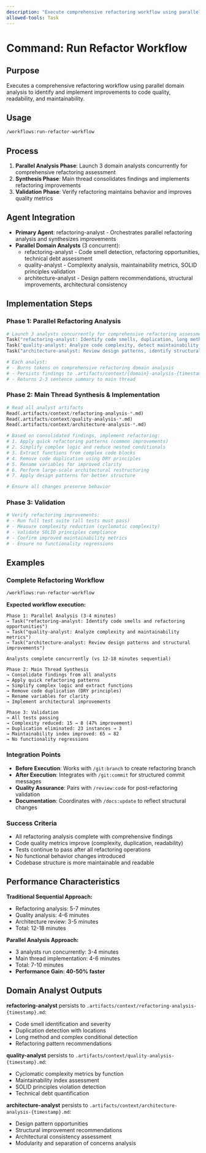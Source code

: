 ```yaml
---
description: "Execute comprehensive refactoring workflow using parallel domain analysis to improve code quality, readability, and maintainability"
allowed-tools: Task
---
```


# Command: Run Refactor Workflow

## Purpose

Executes a comprehensive refactoring workflow using parallel domain analysis to identify and implement improvements
to code quality, readability, and maintainability.

## Usage

```bash
/workflows:run-refactor-workflow
```

## Process

1. **Parallel Analysis Phase**: Launch 3 domain analysts concurrently for comprehensive refactoring assessment
2. **Synthesis Phase**: Main thread consolidates findings and implements refactoring improvements
3. **Validation Phase**: Verify refactoring maintains behavior and improves quality metrics

## Agent Integration

- **Primary Agent**: refactoring-analyst - Orchestrates parallel refactoring analysis and synthesizes improvements
- **Parallel Domain Analysts** (3 concurrent):
  - refactoring-analyst - Code smell detection, refactoring opportunities, technical debt assessment
  - quality-analyst - Complexity analysis, maintainability metrics, SOLID principles validation
  - architecture-analyst - Design pattern recommendations, structural improvements, architectural consistency

## Implementation Steps

### Phase 1: Parallel Refactoring Analysis

```python
# Launch 3 analysts concurrently for comprehensive refactoring assessment
Task("refactoring-analyst: Identify code smells, duplication, long methods, complex conditionals, and refactoring opportunities across the codebase")
Task("quality-analyst: Analyze code complexity, detect maintainability issues, validate SOLID principles, and assess technical debt")
Task("architecture-analyst: Review design patterns, identify structural improvements, and recommend architectural enhancements for better modularity")

# Each analyst:
# - Burns tokens on comprehensive refactoring domain analysis
# - Persists findings to .artifacts/context/{domain}-analysis-{timestamp}.md
# - Returns 2-3 sentence summary to main thread
```

### Phase 2: Main Thread Synthesis & Implementation

```python
# Read all analyst artifacts
Read(.artifacts/context/refactoring-analysis-*.md)
Read(.artifacts/context/quality-analysis-*.md)
Read(.artifacts/context/architecture-analysis-*.md)

# Based on consolidated findings, implement refactoring:
# 1. Apply quick refactoring patterns (common improvements)
# 2. Simplify complex logic and reduce nested conditionals
# 3. Extract functions from complex code blocks
# 4. Remove code duplication using DRY principles
# 5. Rename variables for improved clarity
# 6. Perform large-scale architectural restructuring
# 7. Apply design patterns for better structure

# Ensure all changes preserve behavior
```

### Phase 3: Validation

```python
# Verify refactoring improvements:
# - Run full test suite (all tests must pass)
# - Measure complexity reduction (cyclomatic complexity)
# - Validate SOLID principles compliance
# - Confirm improved maintainability metrics
# - Ensure no functionality regressions
```

## Examples

### Complete Refactoring Workflow

```bash
/workflows:run-refactor-workflow
```

**Expected workflow execution:**

```text
Phase 1: Parallel Analysis (3-4 minutes)
→ Task("refactoring-analyst: Identify code smells and refactoring opportunities")
→ Task("quality-analyst: Analyze complexity and maintainability metrics")
→ Task("architecture-analyst: Review design patterns and structural improvements")

Analysts complete concurrently (vs 12-18 minutes sequential)

Phase 2: Main Thread Synthesis
→ Consolidate findings from all analysts
→ Apply quick refactoring patterns
→ Simplify complex logic and extract functions
→ Remove code duplication (DRY principles)
→ Rename variables for clarity
→ Implement architectural improvements

Phase 3: Validation
→ All tests passing
→ Complexity reduced: 15 → 8 (47% improvement)
→ Duplication eliminated: 23 instances → 3
→ Maintainability index improved: 65 → 82
→ No functionality regressions
```

### Integration Points

- **Before Execution**: Works with `/git:branch` to create refactoring branch
- **After Execution**: Integrates with `/git:commit` for structured commit messages
- **Quality Assurance**: Pairs with `/review:code` for post-refactoring validation
- **Documentation**: Coordinates with `/docs:update` to reflect structural changes

### Success Criteria

- All refactoring analysis complete with comprehensive findings
- Code quality metrics improve (complexity, duplication, readability)
- Tests continue to pass after all refactoring operations
- No functional behavior changes introduced
- Codebase structure is more maintainable and readable

## Performance Characteristics

**Traditional Sequential Approach:**

- Refactoring analysis: 5-7 minutes
- Quality analysis: 4-6 minutes
- Architecture review: 3-5 minutes
- Total: 12-18 minutes

**Parallel Analysis Approach:**

- 3 analysts run concurrently: 3-4 minutes
- Main thread implementation: 4-6 minutes
- Total: 7-10 minutes
- **Performance Gain: 40-50% faster**

## Domain Analyst Outputs

**refactoring-analyst** persists to `.artifacts/context/refactoring-analysis-{timestamp}.md`:

- Code smell identification and severity
- Duplication detection with locations
- Long method and complex conditional detection
- Refactoring pattern recommendations

**quality-analyst** persists to `.artifacts/context/quality-analysis-{timestamp}.md`:

- Cyclomatic complexity metrics by function
- Maintainability index assessment
- SOLID principles violation detection
- Technical debt quantification

**architecture-analyst** persists to `.artifacts/context/architecture-analysis-{timestamp}.md`:

- Design pattern opportunities
- Structural improvement recommendations
- Architectural consistency assessment
- Modularity and separation of concerns analysis
